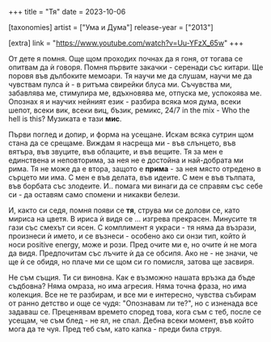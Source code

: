 +++
title = "Тя"
date = 2023-10-06

[taxonomies]
artist = ["Ума и Дума"]
release-year = ["2013"]

[extra]
link = "https://www.youtube.com/watch?v=Uu-YFzX_65w"
+++

От дете я помня.
<span class="l1">Още щом проходих почнах да я гоня,</span> от тогава се опитвам да ѝ говоря.
Помня първите закачки - серенади със китари. Ще поровя във дълбоките мемоари.
<span class="l2">Тя научи ме да слушам,</span> научи ме да чувствам пулса ѝ - в ритъма свирейки блуса ми.
Съчувства ми, забавлява ме, стимулира ме, вдъхновява ме, отпуска ме, успокоява ме.
Опознах я и научих нейният език - разбира всяка моя дума, всеки шепот, всеки вик, всеки виц, бъзик, ремикс, 24/7 in the mix -
Who the hell is this? Музиката е тази **мис**.

Първи поглед и допир, и форма на усещане. <span class="l2">Искам всяка сутрин щом стана да се срещаме.</span>
Виждам я насреща ми - във слънцето, във вятъра, във звуците, във облаците, и във вещите.
Тя за мен е единствена и неповторима, <span class="l1">за нея не е достойна и най-добрата ми рима.
Тя не може да е втора, защото е **прима** - за нея място отредено в сърцето ми има.</span>
С мен е във делата, във идеите. С мен е във тълпата, <span class="l1">във борбата със злодеите.</span>
И.. помага ми винаги да се справям със себе си - да оставям само спомени и никакви белези.

И, както си седя, помня появи се **тя**, <span class="l1">струва ми се долови се, като мириса на цветя.
В ириса ѝ видя се ... изгрева прекрасен. Минусите тя гази със смехът си ясен.</span>
С комплимент я украси - тя няма да възрази, <span class="l1">произнеси ѝ името, и се възнеси -</span>
особено ако си онзи тип, който ѝ носи positive energy, <span class="l1">може и рози.
Пред очите ми е, но очите ѝ не мога да видя.
Предпочитам със лъчите ѝ да се обсипя.</span>
Ако не - не значи, че ще ѝ се обидя, но плаче ми се щом си го помисля, затова ще засвиря.

Не съм същия. <span class="l1">Ти си виновна. Как е възможно нашата връзка да бъде съдбовна?
Няма омраза, но има агресия. Няма точна фраза, но има колекция.</span>
Все не те разбирам, и все ми е интересно, чувства събирам от ранно детство и още се чудя:
"Опознавам ли те?", но с изненада все задаваш се.
<span class="l1">Преценявам времето според това, кога съм с теб,
после се усещам, че съм блед - не ял, не спал.</span>
Дебна всеки момент, във който мога да те чуя.
<span class="l2">Пред теб съм, като капка - преди била струя.</span>
